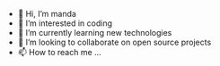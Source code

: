 - 👋 Hi, I’m manda
- 👀 I’m interested in coding
- 🌱 I’m currently learning new technologies
- 💞️ I’m looking to collaborate on open source projects
- 📫 How to reach me ...

<!---
manda1967/manda1967 is a ✨ special ✨ repository because its `README.md` (this file) appears on your GitHub profile.
You can click the Preview link to take a look at your changes.
--->

